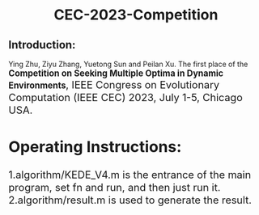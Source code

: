 # <center>CEC-2023-Competition</center>
## Introduction:
  Ying Zhu, Ziyu Zhang, Yuetong Sun and Peilan Xu. The first place of the <big>**Competition on Seeking Multiple Optima in Dynamic Environments**<big>, IEEE Congress on Evolutionary Computation (IEEE CEC) 2023, July 1-5, Chicago USA.
## Operating Instructions:
  1.algorithm/KEDE_V4.m is the entrance of the main program, set fn and run, and then just run it.  
  2.algorithm/result.m is used to generate the result.  

